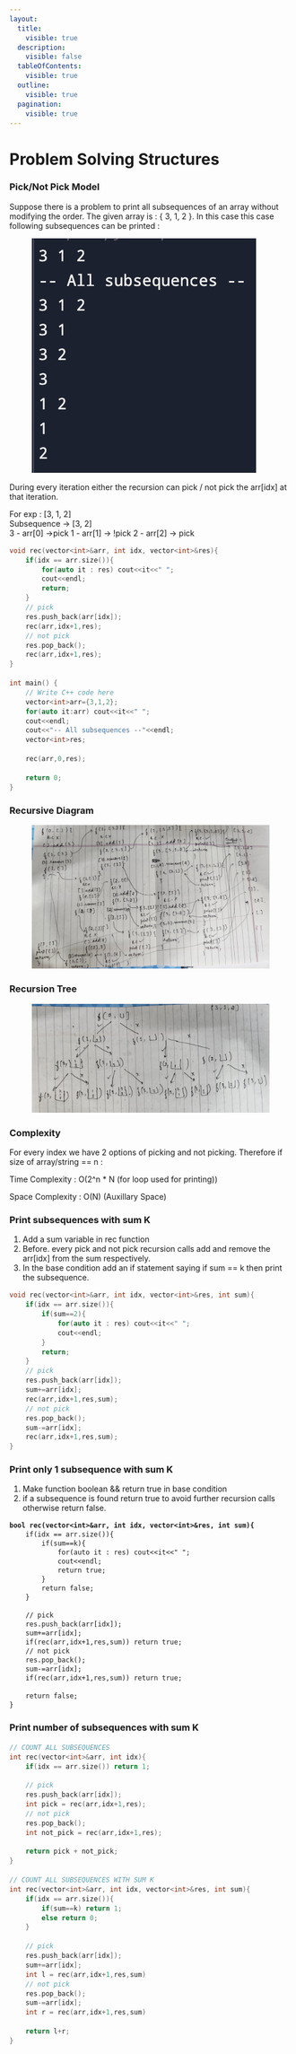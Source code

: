 ```yaml
---
layout:
  title:
    visible: true
  description:
    visible: false
  tableOfContents:
    visible: true
  outline:
    visible: true
  pagination:
    visible: true
---
```


# Problem Solving Structures

### Pick/Not Pick Model

Suppose there is a problem to print all subsequences of an array without modifying the order. The given array is : { 3, 1, 2 }. In this case this case following subsequences can be printed :&#x20;

<figure><img src="../.gitbook/assets/Screenshot 2023-07-04 at 6.34.10 PM.png" alt=""><figcaption></figcaption></figure>

During every iteration either the recursion can pick / not pick the arr\[idx] at that iteration.

For exp : \[3, 1, 2]\
Subsequence -> \[3, 2]\
3 - arr\[0] ->pick   1 - arr\[1] -> !pick   2 - arr\[2] -> pick

```cpp
void rec(vector<int>&arr, int idx, vector<int>&res){
    if(idx == arr.size()){
        for(auto it : res) cout<<it<<" ";
        cout<<endl;
        return;
    }
    // pick
    res.push_back(arr[idx]);
    rec(arr,idx+1,res);
    // not pick
    res.pop_back();
    rec(arr,idx+1,res);
}

int main() {
    // Write C++ code here
    vector<int>arr={3,1,2};
    for(auto it:arr) cout<<it<<" ";
    cout<<endl;
    cout<<"-- All subsequences --"<<endl;
    vector<int>res;
    
    rec(arr,0,res);

    return 0;
}
```

### Recursive Diagram

<figure><img src="../.gitbook/assets/WhatsApp Image 2023-07-05 at 8.53.31 AM.jpeg" alt=""><figcaption></figcaption></figure>

### Recursion Tree

<figure><img src="../.gitbook/assets/WhatsApp Image 2023-07-05 at 8.53.26 AM.jpeg" alt=""><figcaption></figcaption></figure>

### Complexity

For every index we have 2 options of picking and not picking. Therefore if size of array/string == n :&#x20;

Time Complexity : O(2^n \* N (for loop used for printing))

Space Complexity : O(N) (Auxillary Space)

### Print subsequences with sum K

1. Add a sum variable in rec function
2. Before. every pick and not pick recursion calls add and remove the arr\[idx] from the sum respectively.
3. In the base condition add an if statement saying if sum == k then print the subsequence.

```cpp
void rec(vector<int>&arr, int idx, vector<int>&res, int sum){
    if(idx == arr.size()){
        if(sum==2){
            for(auto it : res) cout<<it<<" ";
            cout<<endl;
        }
        return;
    }
    // pick
    res.push_back(arr[idx]);
    sum+=arr[idx];
    rec(arr,idx+1,res,sum);
    // not pick
    res.pop_back();
    sum-=arr[idx];
    rec(arr,idx+1,res,sum);
}
```

### Print only 1 subsequence with sum K

1. Make function boolean && return true in base condition
2. if a subsequence is found return true to avoid further recursion calls otherwise return false.

<pre class="language-cpp"><code class="lang-cpp"><strong>bool rec(vector&#x3C;int>&#x26;arr, int idx, vector&#x3C;int>&#x26;res, int sum){
</strong>    if(idx == arr.size()){
        if(sum==k){
            for(auto it : res) cout&#x3C;&#x3C;it&#x3C;&#x3C;" ";
            cout&#x3C;&#x3C;endl;
            return true;
        }
        return false;
    }
    
    // pick
    res.push_back(arr[idx]);
    sum+=arr[idx];
    if(rec(arr,idx+1,res,sum)) return true;
    // not pick
    res.pop_back();
    sum-=arr[idx];
    if(rec(arr,idx+1,res,sum)) return true;
    
    return false;
}
</code></pre>

### Print number of subsequences with sum K

```cpp
// COUNT ALL SUBSEQUENCES
int rec(vector<int>&arr, int idx){
    if(idx == arr.size()) return 1;
    
    // pick
    res.push_back(arr[idx]);
    int pick = rec(arr,idx+1,res);
    // not pick
    res.pop_back();
    int not_pick = rec(arr,idx+1,res);
    
    return pick + not_pick;
}

// COUNT ALL SUBSEQUENCES WITH SUM K
int rec(vector<int>&arr, int idx, vector<int>&res, int sum){
    if(idx == arr.size()){
        if(sum==k) return 1;
        else return 0;
    }
    
    // pick
    res.push_back(arr[idx]);
    sum+=arr[idx];
    int l = rec(arr,idx+1,res,sum)
    // not pick
    res.pop_back();
    sum-=arr[idx];
    int r = rec(arr,idx+1,res,sum)
    
    return l+r;
}
```

